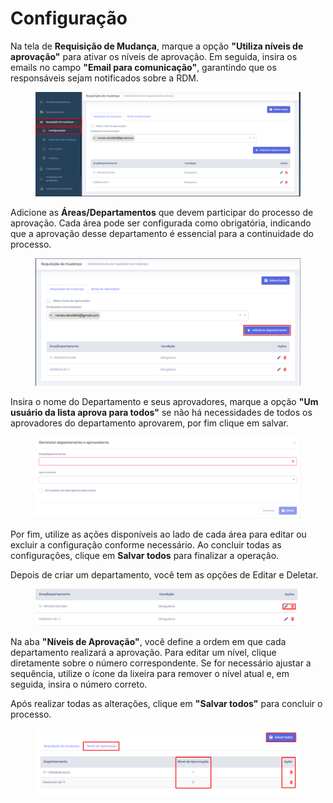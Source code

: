 # Configuração

Na tela de **Requisição de Mudança**, marque a opção **"Utiliza níveis de aprovação"** para ativar os níveis de aprovação. Em seguida, insira os emails no campo **"Email para comunicação"**, garantindo que os responsáveis sejam notificados sobre a RDM.

<figure><img src="../.gitbook/assets/image (82).png" alt=""><figcaption></figcaption></figure>

Adicione as **Áreas/Departamentos** que devem participar do processo de aprovação. Cada área pode ser configurada como obrigatória, indicando que a aprovação desse departamento é essencial para a continuidade do processo.

<figure><img src="../.gitbook/assets/image (83).png" alt=""><figcaption></figcaption></figure>

Insira o nome do Departamento e seus aprovadores, marque a opção **"Um usuário da lista aprova para todos"** se não há necessidades de todos os aprovadores do departamento aprovarem, por fim clique em salvar.

<figure><img src="../.gitbook/assets/image (84).png" alt=""><figcaption></figcaption></figure>

Por fim, utilize as ações disponíveis ao lado de cada área para editar ou excluir a configuração conforme necessário. Ao concluir todas as configurações, clique em **Salvar todos** para finalizar a operação.

Depois de criar um departamento, você tem as opções de Editar e Deletar.

<figure><img src="../.gitbook/assets/image (85).png" alt=""><figcaption></figcaption></figure>



Na aba **"Níveis de Aprovação"**, você define a ordem em que cada departamento realizará a aprovação. Para editar um nível, clique diretamente sobre o número correspondente. Se for necessário ajustar a sequência, utilize o ícone da lixeira para remover o nível atual e, em seguida, insira o número correto.

Após realizar todas as alterações, clique em **"Salvar todos"** para concluir o processo.

<figure><img src="../.gitbook/assets/image (87).png" alt=""><figcaption></figcaption></figure>

